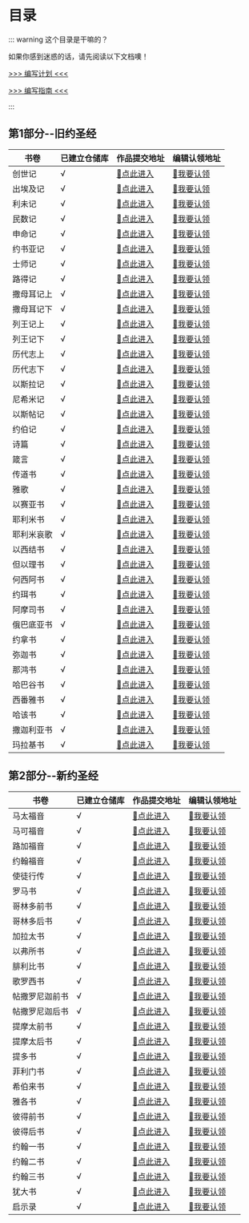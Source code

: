 
# 目录

::: warning 这个目录是干嘛的？

如果你感到迷惑的话，请先阅读以下文档噢！

  [>>> 编写计划 <<<](/plan/) 

  [>>> 编写指南 <<<](/plan/guide.md) 

:::

## 第1部分--旧约圣经


| 书卷    | 已建立仓储库 | 作品提交地址                                                                                       | 编辑认领地址                                                                         |
|-------|--------|----------------------------------------------------------------------------------------------|--------------------------------------------------------------------------------|
| 创世记   | √      | [📁点此进入](https://github.com/wangxinleo/knowledge-framework-for-bible/tree/master/旧约圣经/创世记)   | [🙋我要认领](https://github.com/wangxinleo/knowledge-framework-for-bible/issues/2) |
| 出埃及记  | √      | [📁点此进入](https://github.com/wangxinleo/knowledge-framework-for-bible/tree/master/旧约圣经/出埃及记)  | [🙋我要认领](https://github.com/wangxinleo/knowledge-framework-for-bible/issues/3) |
| 利未记   | √      | [📁点此进入](https://github.com/wangxinleo/knowledge-framework-for-bible/tree/master/旧约圣经/利未记)   | [🙋我要认领](https://github.com/wangxinleo/knowledge-framework-for-bible/issues/4) |
| 民数记   | √      | [📁点此进入](https://github.com/wangxinleo/knowledge-framework-for-bible/tree/master/旧约圣经/民数记)   | [🙋我要认领](https://github.com/wangxinleo/knowledge-framework-for-bible/issues/5) |
| 申命记   | √      | [📁点此进入](https://github.com/wangxinleo/knowledge-framework-for-bible/tree/master/旧约圣经/申命记)   | [🙋我要认领](https://github.com/wangxinleo/knowledge-framework-for-bible/issues/6) |
| 约书亚记  | √      | [📁点此进入](https://github.com/wangxinleo/knowledge-framework-for-bible/tree/master/旧约圣经/约书亚记)  | [🙋我要认领]()                                                                     |
| 士师记   | √      | [📁点此进入](https://github.com/wangxinleo/knowledge-framework-for-bible/tree/master/旧约圣经/士师记)   | [🙋我要认领]()                                                                     |
| 路得记   | √      | [📁点此进入](https://github.com/wangxinleo/knowledge-framework-for-bible/tree/master/旧约圣经/路得记)   | [🙋我要认领]()                                                                     |
| 撒母耳记上 | √      | [📁点此进入](https://github.com/wangxinleo/knowledge-framework-for-bible/tree/master/旧约圣经/撒母耳记上) | [🙋我要认领]()                                                                     |
| 撒母耳记下 | √      | [📁点此进入](https://github.com/wangxinleo/knowledge-framework-for-bible/tree/master/旧约圣经/撒母耳记下) | [🙋我要认领]()                                                                     |
| 列王记上  | √      | [📁点此进入](https://github.com/wangxinleo/knowledge-framework-for-bible/tree/master/旧约圣经/列王记上)  | [🙋我要认领]()                                                                     |
| 列王记下  | √      | [📁点此进入](https://github.com/wangxinleo/knowledge-framework-for-bible/tree/master/旧约圣经/列王记下)  | [🙋我要认领]()                                                                     |
| 历代志上  | √      | [📁点此进入](https://github.com/wangxinleo/knowledge-framework-for-bible/tree/master/旧约圣经/历代志上)  | [🙋我要认领]()                                                                     |
| 历代志下  | √      | [📁点此进入](https://github.com/wangxinleo/knowledge-framework-for-bible/tree/master/旧约圣经/历代志下)  | [🙋我要认领]()                                                                     |
| 以斯拉记  | √      | [📁点此进入](https://github.com/wangxinleo/knowledge-framework-for-bible/tree/master/旧约圣经/以斯拉记)  | [🙋我要认领]()                                                                     |
| 尼希米记  | √      | [📁点此进入](https://github.com/wangxinleo/knowledge-framework-for-bible/tree/master/旧约圣经/尼希米记)  | [🙋我要认领]()                                                                     |
| 以斯帖记  | √      | [📁点此进入](https://github.com/wangxinleo/knowledge-framework-for-bible/tree/master/旧约圣经/以斯帖记)  | [🙋我要认领]()                                                                     |
| 约伯记   | √      | [📁点此进入](https://github.com/wangxinleo/knowledge-framework-for-bible/tree/master/旧约圣经/约伯记)   | [🙋我要认领]()                                                                     |
| 诗篇    | √      | [📁点此进入](https://github.com/wangxinleo/knowledge-framework-for-bible/tree/master/旧约圣经/诗篇)    | [🙋我要认领]()                                                                     |
| 箴言    | √      | [📁点此进入](https://github.com/wangxinleo/knowledge-framework-for-bible/tree/master/旧约圣经/箴言)    | [🙋我要认领]()                                                                     |
| 传道书   | √      | [📁点此进入](https://github.com/wangxinleo/knowledge-framework-for-bible/tree/master/旧约圣经/传道书)   | [🙋我要认领]()                                                                     |
| 雅歌    | √      | [📁点此进入](https://github.com/wangxinleo/knowledge-framework-for-bible/tree/master/旧约圣经/雅歌)    | [🙋我要认领]()                                                                     |
| 以赛亚书  | √      | [📁点此进入](https://github.com/wangxinleo/knowledge-framework-for-bible/tree/master/旧约圣经/以赛亚书)  | [🙋我要认领]()                                                                     |
| 耶利米书  | √      | [📁点此进入](https://github.com/wangxinleo/knowledge-framework-for-bible/tree/master/旧约圣经/耶利米书)  | [🙋我要认领]()                                                                     |
| 耶利米哀歌 | √      | [📁点此进入](https://github.com/wangxinleo/knowledge-framework-for-bible/tree/master/旧约圣经/耶利米哀歌) | [🙋我要认领]()                                                                     |
| 以西结书  | √      | [📁点此进入](https://github.com/wangxinleo/knowledge-framework-for-bible/tree/master/旧约圣经/以西结书)  | [🙋我要认领]()                                                                     |
| 但以理书  | √      | [📁点此进入](https://github.com/wangxinleo/knowledge-framework-for-bible/tree/master/旧约圣经/但以理书)  | [🙋我要认领]()                                                                     |
| 何西阿书  | √      | [📁点此进入](https://github.com/wangxinleo/knowledge-framework-for-bible/tree/master/旧约圣经/何西阿书)  | [🙋我要认领]()                                                                     |
| 约珥书   | √      | [📁点此进入](https://github.com/wangxinleo/knowledge-framework-for-bible/tree/master/旧约圣经/约珥书)   | [🙋我要认领]()                                                                     |
| 阿摩司书  | √      | [📁点此进入](https://github.com/wangxinleo/knowledge-framework-for-bible/tree/master/旧约圣经/阿摩司书)  | [🙋我要认领]()                                                                     |
| 俄巴底亚书 | √      | [📁点此进入](https://github.com/wangxinleo/knowledge-framework-for-bible/tree/master/旧约圣经/俄巴底亚书) | [🙋我要认领]()                                                                     |
| 约拿书   | √      | [📁点此进入](https://github.com/wangxinleo/knowledge-framework-for-bible/tree/master/旧约圣经/约拿书)   | [🙋我要认领]()                                                                     |
| 弥迦书   | √      | [📁点此进入](https://github.com/wangxinleo/knowledge-framework-for-bible/tree/master/旧约圣经/弥迦书)   | [🙋我要认领]()                                                                     |
| 那鸿书   | √      | [📁点此进入](https://github.com/wangxinleo/knowledge-framework-for-bible/tree/master/旧约圣经/那鸿书)   | [🙋我要认领]()                                                                     |
| 哈巴谷书  | √      | [📁点此进入](https://github.com/wangxinleo/knowledge-framework-for-bible/tree/master/旧约圣经/哈巴谷书)  | [🙋我要认领]()                                                                     |
| 西番雅书  | √      | [📁点此进入](https://github.com/wangxinleo/knowledge-framework-for-bible/tree/master/旧约圣经/西番雅书)  | [🙋我要认领]()                                                                     |
| 哈该书   | √      | [📁点此进入](https://github.com/wangxinleo/knowledge-framework-for-bible/tree/master/旧约圣经/哈该书)   | [🙋我要认领]()                                                                     |
| 撒迦利亚书 | √      | [📁点此进入](https://github.com/wangxinleo/knowledge-framework-for-bible/tree/master/旧约圣经/撒迦利亚书) | [🙋我要认领]()                                                                     |
| 玛拉基书  | √      | [📁点此进入](https://github.com/wangxinleo/knowledge-framework-for-bible/tree/master/旧约圣经/玛拉基书)  | [🙋我要认领]()                                                                     |



## 第2部分--新约圣经
| 书卷           | 已建立仓储库 | 作品提交地址                                                 | 编辑认领地址  |
| -------------- | ------------ | ------------------------------------------------------------ | ------------- |
| 马太福音       | √            | [📁点此进入](https://github.com/wangxinleo/knowledge-framework-for-bible/tree/master/旧约圣经/马太福音) | [🙋我要认领]() |
| 马可福音       | √            | [📁点此进入](https://github.com/wangxinleo/knowledge-framework-for-bible/tree/master/旧约圣经/马可福音) | [🙋我要认领]() |
| 路加福音       | √            | [📁点此进入](https://github.com/wangxinleo/knowledge-framework-for-bible/tree/master/旧约圣经/路加福音) | [🙋我要认领]() |
| 约翰福音       | √            | [📁点此进入](https://github.com/wangxinleo/knowledge-framework-for-bible/tree/master/旧约圣经/约翰福音) | [🙋我要认领]() |
| 使徒行传       | √            | [📁点此进入](https://github.com/wangxinleo/knowledge-framework-for-bible/tree/master/旧约圣经/使徒行传) | [🙋我要认领]() |
| 罗马书         | √            | [📁点此进入](https://github.com/wangxinleo/knowledge-framework-for-bible/tree/master/旧约圣经/罗马书) | [🙋我要认领]() |
| 哥林多前书     | √            | [📁点此进入](https://github.com/wangxinleo/knowledge-framework-for-bible/tree/master/旧约圣经/哥林多前书) | [🙋我要认领]() |
| 哥林多后书     | √            | [📁点此进入](https://github.com/wangxinleo/knowledge-framework-for-bible/tree/master/旧约圣经/哥林多后书) | [🙋我要认领]() |
| 加拉太书       | √            | [📁点此进入](https://github.com/wangxinleo/knowledge-framework-for-bible/tree/master/旧约圣经/加拉太书) | [🙋我要认领]() |
| 以弗所书       | √            | [📁点此进入](https://github.com/wangxinleo/knowledge-framework-for-bible/tree/master/旧约圣经/以弗所书) | [🙋我要认领]() |
| 腓利比书       | √            | [📁点此进入](https://github.com/wangxinleo/knowledge-framework-for-bible/tree/master/旧约圣经/腓利比书) | [🙋我要认领]() |
| 歌罗西书       | √            | [📁点此进入](https://github.com/wangxinleo/knowledge-framework-for-bible/tree/master/旧约圣经/歌罗西书) | [🙋我要认领]() |
| 帖撒罗尼迦前书 | √            | [📁点此进入](https://github.com/wangxinleo/knowledge-framework-for-bible/tree/master/旧约圣经/帖撒罗尼迦前书) | [🙋我要认领]() |
| 帖撒罗尼迦后书 | √            | [📁点此进入](https://github.com/wangxinleo/knowledge-framework-for-bible/tree/master/旧约圣经/帖撒罗尼迦后书) | [🙋我要认领]() |
| 提摩太前书     | √            | [📁点此进入](https://github.com/wangxinleo/knowledge-framework-for-bible/tree/master/旧约圣经/提摩太前书) | [🙋我要认领]() |
| 提摩太后书     | √            | [📁点此进入](https://github.com/wangxinleo/knowledge-framework-for-bible/tree/master/旧约圣经/提摩太后书) | [🙋我要认领]() |
| 提多书         | √            | [📁点此进入](https://github.com/wangxinleo/knowledge-framework-for-bible/tree/master/旧约圣经/提多书) | [🙋我要认领]() |
| 菲利门书       | √            | [📁点此进入](https://github.com/wangxinleo/knowledge-framework-for-bible/tree/master/旧约圣经/菲利门书) | [🙋我要认领]() |
| 希伯来书       | √            | [📁点此进入](https://github.com/wangxinleo/knowledge-framework-for-bible/tree/master/旧约圣经/希伯来书) | [🙋我要认领]() |
| 雅各书         | √            | [📁点此进入](https://github.com/wangxinleo/knowledge-framework-for-bible/tree/master/旧约圣经/雅各书) | [🙋我要认领]() |
| 彼得前书       | √            | [📁点此进入](https://github.com/wangxinleo/knowledge-framework-for-bible/tree/master/旧约圣经/彼得前书) | [🙋我要认领]() |
| 彼得后书       | √            | [📁点此进入](https://github.com/wangxinleo/knowledge-framework-for-bible/tree/master/旧约圣经/彼得后书) | [🙋我要认领]() |
| 约翰一书       | √            | [📁点此进入](https://github.com/wangxinleo/knowledge-framework-for-bible/tree/master/旧约圣经/约翰一书) | [🙋我要认领]() |
| 约翰二书       | √            | [📁点此进入](https://github.com/wangxinleo/knowledge-framework-for-bible/tree/master/旧约圣经/约翰二书) | [🙋我要认领]() |
| 约翰三书       | √            | [📁点此进入](https://github.com/wangxinleo/knowledge-framework-for-bible/tree/master/旧约圣经/约翰三书) | [🙋我要认领]() |
| 犹大书         | √            | [📁点此进入](https://github.com/wangxinleo/knowledge-framework-for-bible/tree/master/旧约圣经/犹大书) | [🙋我要认领]() |
| 启示录         | √            | [📁点此进入](https://github.com/wangxinleo/knowledge-framework-for-bible/tree/master/旧约圣经/启示录) | [🙋我要认领]() |

